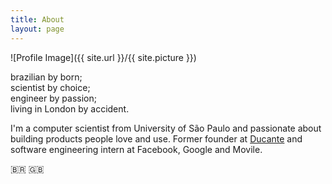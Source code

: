 ```yaml
---
title: About
layout: page
---
```

![Profile Image]({{ site.url }}/{{ site.picture }})

<p>
	brazilian by born;<br />
	scientist by choice;<br />
	engineer by passion;<br />
	living in London by accident.
</p>

<p>I'm a computer scientist from University of São Paulo and passionate about building products people love and use. Former founder at <a href="https://educacao.estadao.com.br/blogs/ponto-edu/alunos-da-fgv-e-da-usp-desenvolvem-app-para-auxiliar-escolas-e-cursinhos/" target="_blank">Ducante</a> and software engineering intern at Facebook, Google and Movile.</p>

<p class="text-center text-bigger clearfix">🇧🇷 🇬🇧</p>
